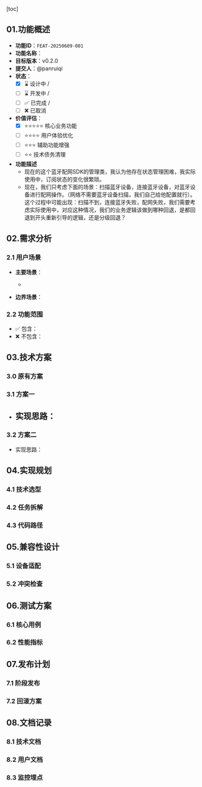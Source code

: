 [toc]

## 01.功能概述

- **功能ID**：`FEAT-20250609-001`  
- **功能名称**：
- **目标版本**：v0.2.0
- **提交人**：@panruiqi  
- **状态**：
  - [x] ⌛ 设计中 /
  - [ ] ⌛ 开发中 / 
  - [ ] ✅ 已完成 / 
  - [ ] ❌ 已取消  
- **价值评估**：  
  - [x] ⭐⭐⭐⭐⭐ 核心业务功能  
  - [ ] ⭐⭐⭐⭐ 用户体验优化  
  - [ ] ⭐⭐⭐ 辅助功能增强  
  - [ ] ⭐⭐ 技术债务清理  
- **功能描述** 
  - 现在的这个蓝牙配网SDK的管理类，我认为他存在状态管理困难，我实际使用中，订阅状态的变化很繁琐。
  - 现在，我们只考虑下面的场景：扫描蓝牙设备，连接蓝牙设备，对蓝牙设备进行配网操作。（网络不需要蓝牙设备扫描，我们自己给他配置就行）。这个过程中可能出现：扫描不到，连接蓝牙失败，配网失败，我们需要考虑实际使用中，对应这种情况，我们的业务逻辑该做到哪种回退，是都回退到开头重新引导的逻辑，还是分级回退？



## 02.需求分析

### 2.1 用户场景

- **主要场景**：  

  - 

- **边界场景**：  

### 2.2 功能范围

- ✅ 包含：
- ❌ 不包含：

## 03.技术方案

### 3.0 原有方案



### 3.1 方案一

- 实现思路：
  - 

### 3.2 方案二

- 实现思路：



## 04.实现规划

### 4.1 技术选型



### 4.2 任务拆解



### 4.3 代码路径



## 05.兼容性设计

### 5.1 设备适配



### 5.2 冲突检查



## 06.测试方案

### 6.1 核心用例



### 6.2 性能指标



## 07.发布计划

### 7.1 阶段发布



### 7.2 回滚方案



## 08.文档记录

### 8.1 技术文档



### 8.2 用户文档



### 8.3 监控埋点



